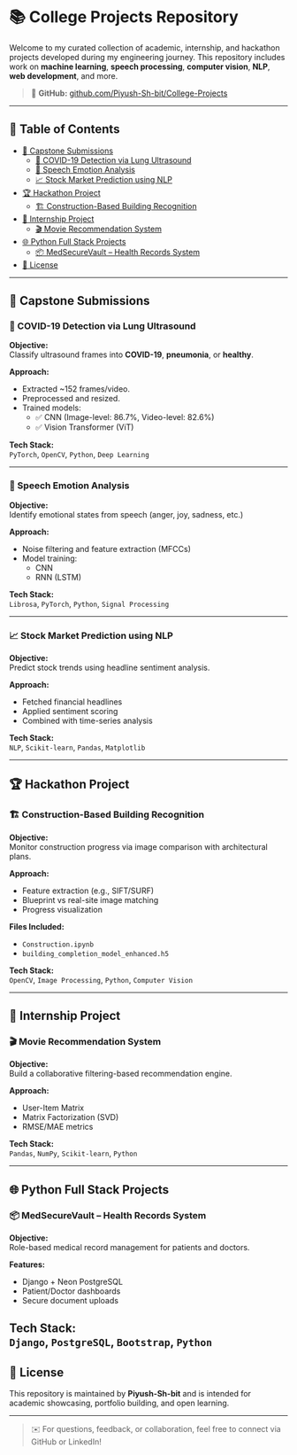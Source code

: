 # 📚 College Projects Repository

Welcome to my curated collection of academic, internship, and hackathon projects developed during my engineering journey. This repository includes work on **machine learning**, **speech processing**, **computer vision**, **NLP**, **web development**, and more.

> 🔗 **GitHub:** [github.com/Piyush-Sh-bit/College-Projects](https://github.com/Piyush-Sh-bit/College-Projects)

---

## 📑 Table of Contents

- [📁 Capstone Submissions](#-capstone-submissions)
  - [🧠 COVID-19 Detection via Lung Ultrasound](#-covid-19-detection-via-lung-ultrasound)
  - [🎤 Speech Emotion Analysis](#-speech-emotion-analysis)
  - [📈 Stock Market Prediction using NLP](#-stock-market-prediction-using-nlp)
- [🏆 Hackathon Project](#-hackathon-project)
  - [🏗️ Construction-Based Building Recognition](#-construction-based-building-recognition)
- [💼 Internship Project](#-internship-project)
  - [🎬 Movie Recommendation System](#-movie-recommendation-system)
- [🌐 Python Full Stack Projects](#-python-full-stack-projects)
  - [📦 MedSecureVault – Health Records System](#-medsecurevault--health-records-system)
- [📄 License](#-license)

---

## 📁 Capstone Submissions

### 🧠 COVID-19 Detection via Lung Ultrasound

**Objective:**  
Classify ultrasound frames into **COVID-19**, **pneumonia**, or **healthy**.

**Approach:**  
- Extracted ~152 frames/video.
- Preprocessed and resized.
- Trained models:
  - ✅ CNN (Image-level: 86.7%, Video-level: 82.6%)
  - ✅ Vision Transformer (ViT)

**Tech Stack:**  
`PyTorch`, `OpenCV`, `Python`, `Deep Learning`

---

### 🎤 Speech Emotion Analysis

**Objective:**  
Identify emotional states from speech (anger, joy, sadness, etc.)

**Approach:**
- Noise filtering and feature extraction (MFCCs)
- Model training:
  - CNN
  - RNN (LSTM)

**Tech Stack:**  
`Librosa`, `PyTorch`, `Python`, `Signal Processing`

---

### 📈 Stock Market Prediction using NLP

**Objective:**  
Predict stock trends using headline sentiment analysis.

**Approach:**
- Fetched financial headlines
- Applied sentiment scoring
- Combined with time-series analysis

**Tech Stack:**  
`NLP`, `Scikit-learn`, `Pandas`, `Matplotlib`

---

## 🏆 Hackathon Project

### 🏗️ Construction-Based Building Recognition

**Objective:**  
Monitor construction progress via image comparison with architectural plans.

**Approach:**
- Feature extraction (e.g., SIFT/SURF)
- Blueprint vs real-site image matching
- Progress visualization

**Files Included:**
- `Construction.ipynb`
- `building_completion_model_enhanced.h5`

**Tech Stack:**  
`OpenCV`, `Image Processing`, `Python`, `Computer Vision`

---

## 💼 Internship Project

### 🎬 Movie Recommendation System

**Objective:**  
Build a collaborative filtering-based recommendation engine.

**Approach:**
- User-Item Matrix  
- Matrix Factorization (SVD)  
- RMSE/MAE metrics

**Tech Stack:**  
`Pandas`, `NumPy`, `Scikit-learn`, `Python`

---

## 🌐 Python Full Stack Projects

### 📦 MedSecureVault – Health Records System

**Objective:**  
Role-based medical record management for patients and doctors.

**Features:**
- Django + Neon PostgreSQL
- Patient/Doctor dashboards
- Secure document uploads

**Tech Stack:**  
`Django`, `PostgreSQL`, `Bootstrap`, `Python`
---

## 📄 License

This repository is maintained by **Piyush-Sh-bit** and is intended for academic showcasing, portfolio building, and open learning.

---

> ✉️ For questions, feedback, or collaboration, feel free to connect via GitHub or LinkedIn!

